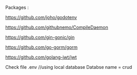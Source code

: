 Packages :

https://github.com/joho/godotenv

https://github.com/githubnemo/CompileDaemon

https://github.com/gin-gonic/gin

https://github.com/go-gorm/gorm

https://github.com/golang-jwt/jwt


Check file .env //using local database
Databse name = crud
